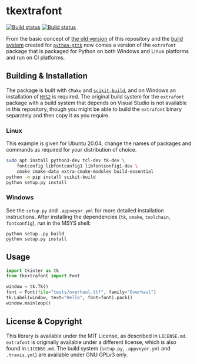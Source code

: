 # tkextrafont
[![Build status](https://ci.appveyor.com/api/projects/status/s64648offncdbmbk/branch/master?svg=true)](https://ci.appveyor.com/project/RedFantom/python-tkextrafont/branch/master)
[![Build status](https://api.travis-ci.com/TkinterEP/python-tkextrafont.svg?branch=master)](https://travis-ci.com/github/TkinterEP/python-tkextrafont/)

From the basic concept of [the old version](https://github.com/TkinterEP/python-tkextrafont.old)
of this repository and the [build system](https://github.com/TkinterEP/python-gttk/blob/master/CMakeLists.txt)
created for [`python-gttk`](https://github.com/TkinterEP/python-gttk)
now comes a version of the `extrafont` package that is packaged for
Python on both Windows and Linux platforms and run on CI platforms.

## Building & Installation
The package is built with `CMake` and [`scikit-build`](https://scikit-build.readthedocs.io/en/latest/),
and on Windows an installation of [`MYS2`](https://www.msys2.org/) is 
required. The original build system for the `extrafont` package with
a build system that depends on Visual Studio is not available in this 
repository, though you might be able to build the `extrafont` binary
separately and then copy it as you require.

### Linux
This example is given for Ubuntu 20.04, change the names of packages and
commands as required for your distribution of choice.
```bash
sudo apt install python3-dev tcl-dev tk-dev \
    fontconfig libfontconfig1 libfontconfig1-dev \
    cmake cmake-data extra-cmake-modules build-essential
python -m pip install scikit-build
python setup.py install 
```

### Windows
See the `setup.py` and `.appveyor.yml` for more detailed installation 
instructions. After installing the dependencies (`tk`, `cmake`, 
`toolchain`, `fontconfig`), run in the MSYS shell:
```
python setup..py build
python setup.py install
```

## Usage
```python
import tkinter as tk
from tkextrafont import Font

window = tk.Tk()
font = Font(file="tests/overhaul.ttf", family="Overhaul")
tk.Label(window, text="Hello", font=font).pack()
window.mainloop()
```

## License & Copyright
This library is available under the MIT License, as described in 
`LICENSE.md`. `extrafont` is originally available under a different 
license, which is also found in `LICENSE.md`. The build system
(`setup.py`, `.appveyor.yml` and `.travis.yml`) are available under
GNU GPLv3 only.
